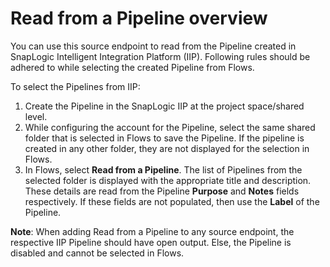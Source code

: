 # Read from a Pipeline overview

You can use this source endpoint to read from the Pipeline created in SnapLogic Intelligent Integration Platform (IIP). Following rules should be adhered to while selecting the created Pipeline from Flows.

To select the Pipelines from IIP:

1. Create the Pipeline in the SnapLogic IIP at the project space/shared level.
2. While configuring the account for the Pipeline, select the same shared folder that is selected in Flows to save the Pipeline. If the pipeline is created in any other folder, they are not displayed for the selection in Flows.
3. In Flows, select **Read from a Pipeline**. The list of Pipelines from the selected folder is displayed with the appropriate title and description. These details are read from the Pipeline **Purpose** and **Notes** fields respectively. If these fields are not populated, then use the **Label** of the Pipeline.

**Note**: When adding Read from a Pipeline to any source endpoint, the respective IIP Pipeline should have open output. Else, the Pipeline is disabled and cannot be selected in Flows.
